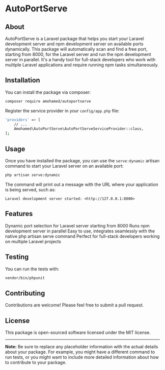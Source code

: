 # AutoPortServe

## About

AutoPortServe is a Laravel package that helps you start your Laravel development server and npm development server on available ports dynamically. This package will automatically scan and find a free port, starting from 8000, for the Laravel server and run the npm development server in parallel. It's a handy tool for full-stack developers who work with multiple Laravel applications and require running npm tasks simultaneously.

## Installation

You can install the package via composer:

```bash
composer require amohamed/autoportserve
```

Register the service provider in your `config/app.php` file:

```bash
'providers' => [
    // ...
    Amohamed\AutoPortServe\AutoPortServeServiceProvider::class,
];
```

## Usage

Once you have installed the package, you can use the `serve:dynamic` artisan command to start your Laravel server on an available port:

```bash
php artisan serve:dynamic
```

The command will print out a message with the URL where your application is being served, such as:

```
Laravel development server started: <http://127.0.0.1:8000>
```

## Features

Dynamic port selection for Laravel server starting from 8000
Runs npm development server in parallel
Easy to use, integrates seamlessly with the native php artisan serve command
Perfect for full-stack developers working on multiple Laravel projects
## Testing

You can run the tests with:

```bash
vendor/bin/phpunit
```

## Contributing

Contributions are welcome! Please feel free to submit a pull request.

## License

This package is open-sourced software licensed under the MIT license.

---

**Note:** Be sure to replace any placeholder information with the actual details about your package. For example, you might have a different command to run tests, or you might want to include more detailed information about how to contribute to your package.
